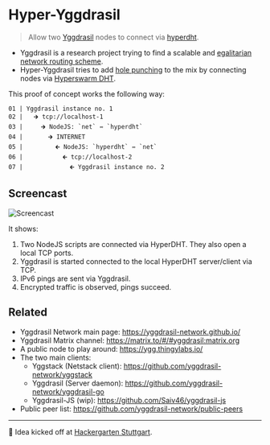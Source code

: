 # Hyper-Yggdrasil

> Allow two [Yggdrasil](https://yggdrasil-network.github.io/) nodes to connect via [hyperdht](https://github.com/holepunchto/hyperdht).

- Yggdrasil is a research project trying to find a scalable and [egalitarian network routing scheme](https://yggdrasil-network.github.io/about.html).
- Hyper-Yggdrasil tries to add [hole punching](https://en.wikipedia.org/wiki/Hole_punching_(networking)) to the mix by connecting nodes via [Hyperswarm DHT](https://github.com/holepunchto/hyperdht).

This proof of concept works the following way:

```
01 | Yggdrasil instance no. 1
02 |   🡲 tcp://localhost-1
03 |     🡲 NodeJS: `net` ⇿ `hyperdht`
04 |       🡲 INTERNET
05 |         🡰 NodeJS: `hyperdht` ⇿ `net`
06 |           🡰 tcp://localhost-2
07 |             🡰 Yggdrasil instance no. 2
```

## Screencast

![Screencast](screencast.gif)

It shows:

1. Two NodeJS scripts are connected via HyperDHT. They also open a local TCP ports.
2. Yggdrasil is started connected to the local HyperDHT server/client via TCP.
3. IPv6 pings are sent via Yggdrasil.
4. Encrypted traffic is observed, pings succeed.

## Related

- Yggdrasil Network main page: https://yggdrasil-network.github.io/
- Yggdrasil Matrix channel: https://matrix.to/#/#yggdrasil:matrix.org
- A public node to play around: https://ygg.thingylabs.io/
- The two main clients:
   - Yggstack (Netstack client): https://github.com/yggdrasil-network/yggstack
   - Yggdrasil (Server daemon): https://github.com/yggdrasil-network/yggdrasil-go
   - Yggdrasil-JS (wip): https://github.com/Saiv46/yggdrasil-js
- Public peer list: https://github.com/yggdrasil-network/public-peers

***
👋 Idea kicked off at [Hackergarten Stuttgart](https://www.meetup.com/de-DE/hackergarten-stuttgart/).
